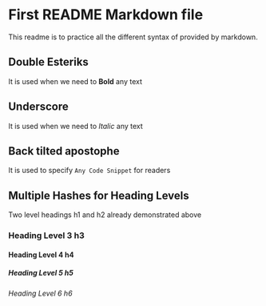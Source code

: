 # First README Markdown file
This readme is to practice all the different syntax of provided by markdown.

## Double Esteriks
It is used when we need to **Bold** any text

## Underscore
It is used when we need to _Italic_ any text

## Back tilted apostophe
It is used to specify `Any Code Snippet` for readers

## Multiple Hashes for Heading Levels
Two level headings h1 and h2 already demonstrated above
### Heading Level 3 h3
#### Heading Level 4 h4
##### Heading Level 5 h5
###### Heading Level 6 h6
